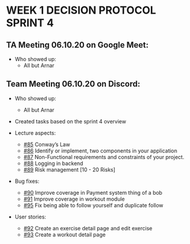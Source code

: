 # WEEK 1 DECISION PROTOCOL SPRINT 4

## TA Meeting 06.10.20 on Google Meet:
* Who showed up:
	* All but Arnar

## Team Meeting 06.10.20 on Discord:
* Who showed up:
    * All but Arnar

* Created tasks based on the sprint 4 overview
* Lecture aspects: 
	-   [#85](../xFrednet/t-302-honn-2020-team-9/-/issues/85) Conway’s Law
	-   [#86](,,/xFrednet/t-302-honn-2020-team-9/-/issues/86) Identify or implement, two components in your application
	-   [#87](../xFrednet/t-302-honn-2020-team-9/-/issues/87) Non-Functional requirements and constraints of your project. 
	-   [#88](../xFrednet/t-302-honn-2020-team-9/-/issues/88) Logging in backend
	-   [#89](../xFrednet/t-302-honn-2020-team-9/-/issues/89) Risk management [10 - 20 Risks]
* Bug fixes: 
	-   [#90](../xFrednet/t-302-honn-2020-team-9/-/issues/90) Improve coverage in Payment system thing of a bob
	-   [#91](../xFrednet/t-302-honn-2020-team-9/-/issues/91) Improve coverage in workout module
	-   [#95](../xFrednet/t-302-honn-2020-team-9/-/issues/95) Fix being able to follow yourself and duplicate follow
* User stories: 
	-   [#92](../xFrednet/t-302-honn-2020-team-9/-/issues/92) Create an exercise detail page and edit exercise
	-   [#93](../xFrednet/t-302-honn-2020-team-9/-/issues/93) Create a workout detail page



    
    
    
    
    
